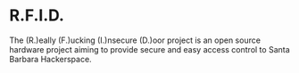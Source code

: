 # R.F.I.D.
The (R.)eally (F.)ucking (I.)nsecure (D.)oor project is an open source hardware project aiming to provide secure and easy access control to Santa Barbara Hackerspace.
